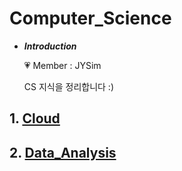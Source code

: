 # Computer_Science

- ***Introduction***

    💗 Member : JYSim<br>
    
    CS 지식을 정리합니다 :)

## 1. [Cloud](./Cloud)

## 2. [Data_Analysis](./Data_Analysis)
